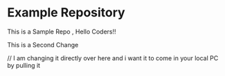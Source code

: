 # Example Repository
This is a Sample Repo , Hello Coders!!

This is a Second Change


// I am changing it directly over here and i want it to come in your local PC by pulling it

















